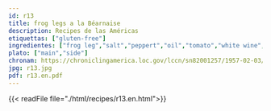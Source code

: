 ```yaml
---
id: r13
title: frog legs a la Béarnaise
description: Recipes de las Américas
etiquettas: ["gluten-free"]
ingredientes: ["frog leg","salt","peppert","oil","tomato","white wine","lemon"]
plato: ["main","side"]
chronam: https://chroniclingamerica.loc.gov/lccn/sn82001257/1957-02-03/ed-1/seq-5/
jpg: r13.jpg
pdf: r13.en.pdf
---
```


{{< readFile file="./html/recipes/r13.en.html">}}